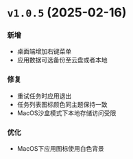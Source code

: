 # `v1.0.5` (2025-02-16)

### 新增
- 桌面端增加右键菜单
- 应用数据可选备份至云盘或者本地

### 修复
- 重试任务时应用退出
- 任务列表图标颜色同主题保持一致
- MacOS沙盒模式下本地存储访问受限

### 优化
- MacOS下应用图标使用白色背景
